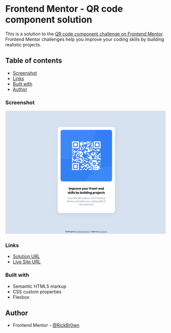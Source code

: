 # Frontend Mentor - QR code component solution

This is a solution to the [QR code component challenge on Frontend Mentor](https://www.frontendmentor.io/challenges/qr-code-component-iux_sIO_H). Frontend Mentor challenges help you improve your coding skills by building realistic projects.

## Table of contents

- [Screenshot](#screenshot)
- [Links](#links)
- [Built with](#built-with)
- [Author](#author)

### Screenshot

![](./images//screenshot.png)

### Links

- [Solution URL](https://github.com/RickBr0wn/qr-code-component-main/blob/main/index.html)
- [Live Site URL](https://rickbr0wn.github.io/qr-code-component-main/)

### Built with

- Semantic HTML5 markup
- CSS custom properties
- Flexbox

## Author

- Frontend Mentor - [@RickBr0wn](https://www.frontendmentor.io/profile/RickBr0wn)
